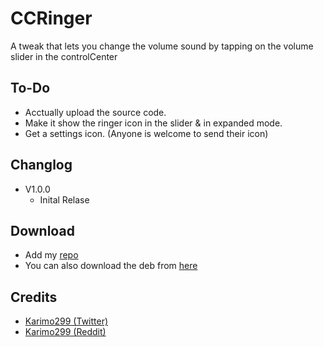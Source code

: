 # CCRinger
A tweak that lets you change the volume sound by tapping on the volume slider in the controlCenter

## To-Do
* Acctually upload the source code.
* Make it show the ringer icon in the slider & in expanded mode.
* Get a settings icon. (Anyone is welcome to send their icon)

## Changlog
* V1.0.0  
  - Inital Relase

## Download

* Add my [repo](https://github.com/Karimo299/repo)
* You can also download the deb from [here](./packages)

## Credits
* [Karimo299 (Twitter)](https://twitter.com/karimo299)
* [Karimo299 (Reddit)](https://reddit.com/user/karimo299)
